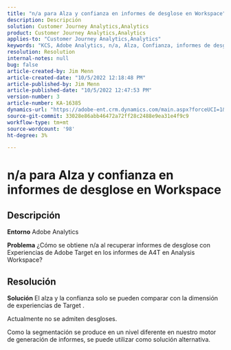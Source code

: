 ```yaml
---
title: "n/a para Alza y confianza en informes de desglose en Workspace"
description: Descripción
solution: Customer Journey Analytics,Analytics
product: Customer Journey Analytics,Analytics
applies-to: "Customer Journey Analytics,Analytics"
keywords: "KCS, Adobe Analytics, n/a, Alza, Confianza, informes de desglose, Workspace, Preguntas frecuentes"
resolution: Resolution
internal-notes: null
bug: false
article-created-by: Jim Menn
article-created-date: "10/5/2022 12:18:48 PM"
article-published-by: Jim Menn
article-published-date: "10/5/2022 12:47:53 PM"
version-number: 3
article-number: KA-16385
dynamics-url: "https://adobe-ent.crm.dynamics.com/main.aspx?forceUCI=1&pagetype=entityrecord&etn=knowledgearticle&id=49ac8ed8-a744-ed11-bba1-000d3a3064b8"
source-git-commit: 33028e86abb46472a72ff28c2488e9ea31e4f9c9
workflow-type: tm+mt
source-wordcount: '98'
ht-degree: 3%

---
```


# n/a para Alza y confianza en informes de desglose en Workspace

## Descripción


<b>Entorno</b>
Adobe Analytics

<b>Problema</b>
¿Cómo se obtiene n/a al recuperar informes de desglose con Experiencias de Adobe Target en los informes de A4T en Analysis Workspace?


## Resolución


<b>Solución</b>
El alza y la confianza solo se pueden comparar con la dimensión de experiencias de Target .

Actualmente no se admiten desgloses.

Como la segmentación se produce en un nivel diferente en nuestro motor de generación de informes, se puede utilizar como solución alternativa.


